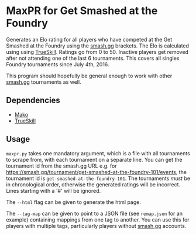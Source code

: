 MaxPR for Get Smashed at the Foundry
====================================

Generates an Elo rating for all players who have competed at the Get Smashed at the Foundry using the [smash.gg][1] brackets.
The Elo is calculated using using [TrueSkill][2].
Ratings go from 0 to 50. Inactive players get removed after not attending one of the last 6 tournaments.
This covers all singles Foundry tournaments since July 4th, 2016.

This program should hopefully be general enough to work with other [smash.gg][1] tournaments as well.

Dependencies
------------

- [Mako][3]
- [TrueSkill][2]

Usage
-----

`maxpr.py` takes one mandatory argument, which is a file with all tournaments to scrape from, with each tournament on a separate line.
You can get the tournament id from the smash.gg URL e.g. for https://smash.gg/tournament/get-smashed-at-the-foundry-101/events,
the tournament id is `get-smashed-at-the-foundry-101`. The tournaments *must* be in chronological order, otherwise the generated
ratings will be incorrect. Lines starting with a '#' will be ignored.

The `--html` flag can be given to generate the html page.

The `--tag-map` can be given to point to a JSON file (see `remap.json` for an example) containing mappings from one tag to another.
You can use this for players with multiple tags, particularly players without [smash.gg][1] accounts.

[1]: http://smash.gg
[2]: http://trueskill.org
[3]: http://www.makotemplates.org
